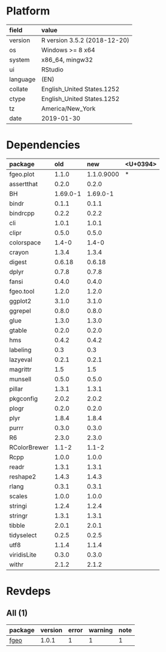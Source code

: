 # Platform

|field    |value                        |
|:--------|:----------------------------|
|version  |R version 3.5.2 (2018-12-20) |
|os       |Windows >= 8 x64             |
|system   |x86_64, mingw32              |
|ui       |RStudio                      |
|language |(EN)                         |
|collate  |English_United States.1252   |
|ctype    |English_United States.1252   |
|tz       |America/New_York             |
|date     |2019-01-30                   |

# Dependencies

|package      |old      |new        |<U+0394>  |
|:------------|:--------|:----------|:--|
|fgeo.plot    |1.1.0    |1.1.0.9000 |*  |
|assertthat   |0.2.0    |0.2.0      |   |
|BH           |1.69.0-1 |1.69.0-1   |   |
|bindr        |0.1.1    |0.1.1      |   |
|bindrcpp     |0.2.2    |0.2.2      |   |
|cli          |1.0.1    |1.0.1      |   |
|clipr        |0.5.0    |0.5.0      |   |
|colorspace   |1.4-0    |1.4-0      |   |
|crayon       |1.3.4    |1.3.4      |   |
|digest       |0.6.18   |0.6.18     |   |
|dplyr        |0.7.8    |0.7.8      |   |
|fansi        |0.4.0    |0.4.0      |   |
|fgeo.tool    |1.2.0    |1.2.0      |   |
|ggplot2      |3.1.0    |3.1.0      |   |
|ggrepel      |0.8.0    |0.8.0      |   |
|glue         |1.3.0    |1.3.0      |   |
|gtable       |0.2.0    |0.2.0      |   |
|hms          |0.4.2    |0.4.2      |   |
|labeling     |0.3      |0.3        |   |
|lazyeval     |0.2.1    |0.2.1      |   |
|magrittr     |1.5      |1.5        |   |
|munsell      |0.5.0    |0.5.0      |   |
|pillar       |1.3.1    |1.3.1      |   |
|pkgconfig    |2.0.2    |2.0.2      |   |
|plogr        |0.2.0    |0.2.0      |   |
|plyr         |1.8.4    |1.8.4      |   |
|purrr        |0.3.0    |0.3.0      |   |
|R6           |2.3.0    |2.3.0      |   |
|RColorBrewer |1.1-2    |1.1-2      |   |
|Rcpp         |1.0.0    |1.0.0      |   |
|readr        |1.3.1    |1.3.1      |   |
|reshape2     |1.4.3    |1.4.3      |   |
|rlang        |0.3.1    |0.3.1      |   |
|scales       |1.0.0    |1.0.0      |   |
|stringi      |1.2.4    |1.2.4      |   |
|stringr      |1.3.1    |1.3.1      |   |
|tibble       |2.0.1    |2.0.1      |   |
|tidyselect   |0.2.5    |0.2.5      |   |
|utf8         |1.1.4    |1.1.4      |   |
|viridisLite  |0.3.0    |0.3.0      |   |
|withr        |2.1.2    |2.1.2      |   |

# Revdeps

## All (1)

|package                  |version |error |warning |note |
|:------------------------|:-------|:-----|:-------|:----|
|[fgeo](problems.md#fgeo) |1.0.1   |1     |1       |1    |

